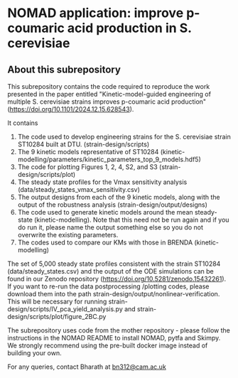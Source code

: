 # NOMAD application: improve p-coumaric acid production in S. cerevisiae
## About this subrepository
This subrepository contains the code required to reproduce the work presented
in the paper entitled "Kinetic-model-guided engineering of multiple S. cerevisiae strains 
improves p-coumaric acid production" (https://doi.org/10.1101/2024.12.15.628543).

It contains
1. The code used to develop engineering strains for the S. cerevisiae strain ST10284 built at DTU. (strain-design/scripts)
2. The 9 kinetic models representative of ST10284 (kinetic-modelling/parameters/kinetic_parameters_top_9_models.hdf5)
3. The code for plotting Figures 1, 2, 4, S2, and S3 (strain-design/scripts/plot)
4. The steady state profiles for the Vmax sensitivity analysis (data/steady_states_vmax_sensitivity.csv)
5. The output designs from each of the 9 kinetic models, along with the output of the robustness analysis (strain-design/output/designs)
6. The code used to generate kinetic models around the mean steady-state (kinetic-modelling). Note that this need not be run again and if you do run it, please name the output something else so you do not overwrite the existing parameters.
7. The codes used to compare our KMs with those in BRENDA (kinetic-modelling)

The set of 5,000 steady state profiles consistent with the strain ST10284 (data/steady_states.csv) and the output of the ODE simulations can be found in our Zenodo repository (https://doi.org/10.5281/zenodo.15432261). If you want to re-run the data postprocessing /plotting codes, please download them into the path strain-design/output/nonlinear-verification.
This will be necessary for running strain-design/scripts/IV_pca_yield_analysis.py and strain-design/scripts/plot/figure_2BC.py

The subrepository uses code from the mother repository - please follow the instructions in the NOMAD README to install NOMAD, pytfa and Skimpy.
We strongly recommend using the pre-built docker image instead of building your own.

For any queries, contact Bharath at bn312@cam.ac.uk

